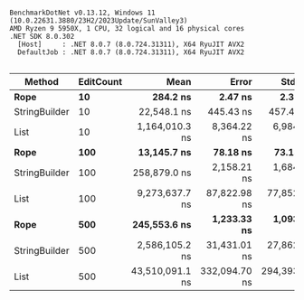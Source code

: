 ```

BenchmarkDotNet v0.13.12, Windows 11 (10.0.22631.3880/23H2/2023Update/SunValley3)
AMD Ryzen 9 5950X, 1 CPU, 32 logical and 16 physical cores
.NET SDK 8.0.302
  [Host]     : .NET 8.0.7 (8.0.724.31311), X64 RyuJIT AVX2
  DefaultJob : .NET 8.0.7 (8.0.724.31311), X64 RyuJIT AVX2


```
| Method        | EditCount | Mean            | Error         | StdDev        | Gen0      | Gen1      | Gen2      | Allocated  |
|-------------- |---------- |----------------:|--------------:|--------------:|----------:|----------:|----------:|-----------:|
| **Rope**          | **10**        |        **284.2 ns** |       **2.47 ns** |       **2.31 ns** |    **0.0257** |         **-** |         **-** |      **432 B** |
| StringBuilder | 10        |     22,548.1 ns |     445.43 ns |     457.43 ns |   43.1213 |   35.2478 |         - |   723272 B |
| List          | 10        |  1,164,010.3 ns |   8,364.22 ns |   6,984.50 ns |  498.0469 |  498.0469 |  498.0469 |  2098128 B |
| **Rope**          | **100**       |     **13,145.7 ns** |      **78.18 ns** |      **73.13 ns** |    **1.1749** |    **0.0153** |         **-** |    **19888 B** |
| StringBuilder | 100       |    258,879.0 ns |   2,158.21 ns |   1,684.99 ns |  395.9961 |  383.7891 |         - |  6640952 B |
| List          | 100       |  9,273,637.7 ns |  87,822.98 ns |  77,852.78 ns |  734.3750 |  734.3750 |  734.3750 | 16781223 B |
| **Rope**          | **500**       |    **245,553.6 ns** |   **1,233.33 ns** |   **1,093.32 ns** |   **21.2402** |    **1.9531** |         **-** |   **357168 B** |
| StringBuilder | 500       |  2,586,105.2 ns |  31,431.01 ns |  27,862.78 ns | 2687.5000 | 2671.8750 |  949.2188 | 32947868 B |
| List          | 500       | 43,510,091.1 ns | 332,094.70 ns | 294,393.30 ns | 2916.6667 | 2916.6667 | 2916.6667 | 67126461 B |
